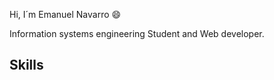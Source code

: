 Hi, I´m Emanuel Navarro :smile:

Information systems engineering Student and Web developer.

##  Skills
